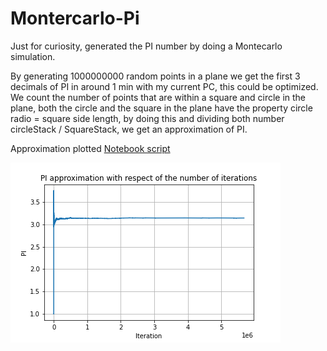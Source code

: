 # Montercarlo-Pi
Just for curiosity, generated the PI number by doing a Montecarlo simulation.

By generating 1000000000 random points in a plane we get the first 3 decimals of PI in around 1 min with my current PC, this could be optimized. We count the number of points that are within a square and circle in the plane, both the circle and the square in the plane have the property circle radio = square side length, by doing this and dividing both number circleStack / SquareStack, we get an approximation of PI.


Approximation plotted [Notebook script](./notebook-jupiter/montecarlopi.ipynb)


![PI](./image/pi.png)